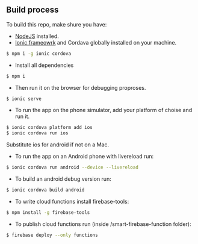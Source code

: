 ## Build process

To build this repo, make shure you have:

- [NodeJS](https://nodejs.org/en/) installed.
- [Ionic frameowrk](https://ionicframework.com/getting-started/) and Cordava globally installed on your machine.
```bash
$ npm i -g ionic cordova
```
- Install all dependencies
```bash
$ npm i
```
- Then run it on the browser for debugging proproses.
```bash
$ ionic serve
```
- To run the app on the phone simulator, add your platform of choise and run it.
```bash
$ ionic cordova platform add ios
$ ionic cordova run ios
```
Substitute ios for android if not on a Mac.
- To run the app on an Android phone with livereload run:
```bash
$ ionic cordova run android --device --livereload
```
- To build an android debug version run:
```bash
$ ionic cordova build android
```
- To write cloud functions install firebase-tools:
```bash
$ npm install -g firebase-tools
```
- To publish cloud functions run (inside /smart-firebase-function folder):
```bash
$ firebase deploy --only functions
```



